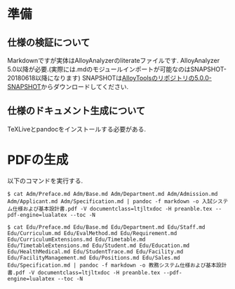 # 準備

## 仕様の検証について

Markdownですが実体はAlloyAnalyzerのliterateファイルです.
AlloyAnalyzer 5.0以降が必要.(実際には.mdのモジュールインポートが可能なのはSNAPSHOT-20180618以降になります)
SNAPSHOTは[AlloyToolsのリポジトリの5.0.0-SNAPSHOT](https://oss.sonatype.org/content/repositories/snapshots/org/alloytools/org.alloytools.alloy.dist/5.0.0-SNAPSHOT/)からダウンロードしてください.

## 仕様のドキュメント生成について

TeXLiveとpandocをインストールする必要がある.

# PDFの生成

以下のコマンドを実行する.

```shell
$ cat Adm/Preface.md Adm/Base.md Adm/Department.md Adm/Admission.md Adm/Applicant.md Adm/Specification.md | pandoc -f markdown -o 入試システム仕様および基本設計書.pdf -V documentclass=ltjltxdoc -H preanble.tex --pdf-engine=lualatex --toc -N

$ cat Edu/Preface.md Edu/Base.md Edu/Department.md Edu/Staff.md Edu/Curriculum.md Edu/EvalMethod.md Edu/Requirement.md Edu/CurriculumExtensions.md Edu/Timetable.md Edu/TimetableExtensions.md Edu/Student.md Edu/Education.md Edu/HealthMedical.md Edu/StudentTrace.md Edu/Facility.md Edu/FacilityManagement.md Edu/Positions.md Edu/Sales.md Edu/Specification.md | pandoc -f markdown -o 教務システム仕様および基本設計書.pdf -V documentclass=ltjltxdoc -H preanble.tex --pdf-engine=lualatex --toc -N
```
